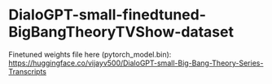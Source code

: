 # DialoGPT-small-finedtuned-BigBangTheoryTVShow-dataset

Finetuned weights file here (pytorch_model.bin): https://huggingface.co/vijayv500/DialoGPT-small-Big-Bang-Theory-Series-Transcripts 
